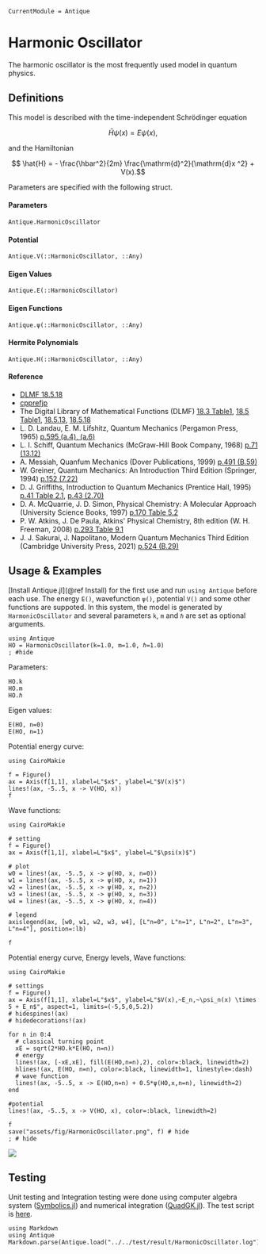 ```@meta
CurrentModule = Antique
```

# Harmonic Oscillator

The harmonic oscillator is the most frequently used model in quantum physics.

## Definitions

This model is described with the time-independent Schrödinger equation
```math
  \hat{H} \psi(x) = E \psi(x),
```
and the Hamiltonian
```math
  \hat{H} = - \frac{\hbar^2}{2m} \frac{\mathrm{d}^2}{\mathrm{d}x ^2} + V(x).
```
Parameters are specified with the following struct.

#### Parameters
```@docs; canonical=false
Antique.HarmonicOscillator
```

#### Potential
```@docs; canonical=false
Antique.V(::HarmonicOscillator, ::Any)
```

#### Eigen Values
```@docs; canonical=false
Antique.E(::HarmonicOscillator)
```

#### Eigen Functions
```@docs; canonical=false
Antique.ψ(::HarmonicOscillator, ::Any)
```

#### Hermite Polynomials
```@docs; canonical=false
Antique.H(::HarmonicOscillator, ::Any)
```

#### Reference
- [DLMF 18.5.18](https://dlmf.nist.gov/18.5#E18)
- [cpprefjp](https://cpprefjp.github.io/reference/cmath/hermite.html)
- The Digital Library of Mathematical Functions (DLMF)                                                    [18.3 Table1](https://dlmf.nist.gov/18.3#T1), [18.5 Table1](https://dlmf.nist.gov/18.5#T1), [18.5.13](https://dlmf.nist.gov/18.5#E13), [18.5.18](https://dlmf.nist.gov/18.5#E18)
- L. D. Landau, E. M. Lifshitz, Quantum Mechanics (Pergamon Press, 1965)                                  [p.595 (a.4), (a.6)](https://archive.org/details/ost-physics-landaulifshitz-quantummechanics/page/n607/mode/2up)
- L. I. Schiff, Quantum Mechanics (McGraw-Hill Book Company, 1968)                                        [p.71 (13.12)](https://archive.org/details/ost-physics-schiff-quantummechanics/page/n87/mode/2up)
- A. Messiah, Quanfum Mechanics (Dover Publications, 1999)                                                [p.491 (B.59)](https://archive.org/details/quantummechanics0000mess/page/491/mode/1up)
- W. Greiner, Quantum Mechanics: An Introduction Third Edition (Springer, 1994)                           [p.152 (7.22)](https://archive.org/details/quantummechanics0001grei_u4x0/page/152/mode/1up)
- D. J. Griffiths, Introduction to Quantum Mechanics (Prentice Hall, 1995)                                [p.41 Table 2.1](https://archive.org/details/griffiths-introduction-to-quantum-mechanics/page/41/mode/1up), [p.43 (2.70)](https://archive.org/details/griffiths-introduction-to-quantum-mechanics/page/43/mode/1up)
- D. A. McQuarrie, J. D. Simon, Physical Chemistry: A Molecular Approach (University Science Books, 1997) [p.170 Table 5.2](https://archive.org/details/McQuarrieSimonPhysicalChemistrySolutions/McQuarrie_Simon_Physical_Chemistry1997/page/n193/mode/1up)
- P. W. Atkins, J. De Paula, Atkins' Physical Chemistry, 8th edition (W. H. Freeman, 2008)                [p.293 Table 9.1](https://archive.org/details/atkinsphysicalch00pwat/page/292/mode/2up)
- J. J. Sakurai, J. Napolitano, Modern Quantum Mechanics Third Edition (Cambridge University Press, 2021) [p.524 (B.29)](https://doi.org/10.1017/9781108587280)

## Usage & Examples

[Install Antique.jl](@ref Install) for the first use and run `using Antique` before each use. The energy `E()`, wavefunction `ψ()`, potential `V()` and some other functions are suppoted. In this system, the model is generated by `HarmonicOscillator` and several parameters `k`, `m` and `ℏ` are set as optional arguments.

```@example HO
using Antique
HO = HarmonicOscillator(k=1.0, m=1.0, ℏ=1.0)
; #hide
```

Parameters:

```@repl HO
HO.k
HO.m
HO.ℏ
```

Eigen values:

```@repl HO
E(HO, n=0)
E(HO, n=1)
```

Potential energy curve:

```@example HO
using CairoMakie

f = Figure()
ax = Axis(f[1,1], xlabel=L"$x$", ylabel=L"$V(x)$")
lines!(ax, -5..5, x -> V(HO, x))
f
```

Wave functions:

```@example HO
using CairoMakie

# setting
f = Figure()
ax = Axis(f[1,1], xlabel=L"$x$", ylabel=L"$\psi(x)$")

# plot
w0 = lines!(ax, -5..5, x -> ψ(HO, x, n=0))
w1 = lines!(ax, -5..5, x -> ψ(HO, x, n=1))
w2 = lines!(ax, -5..5, x -> ψ(HO, x, n=2))
w3 = lines!(ax, -5..5, x -> ψ(HO, x, n=3))
w4 = lines!(ax, -5..5, x -> ψ(HO, x, n=4))

# legend
axislegend(ax, [w0, w1, w2, w3, w4], [L"n=0", L"n=1", L"n=2", L"n=3", L"n=4"], position=:lb)

f
```

Potential energy curve, Energy levels, Wave functions:

```@example HO
using CairoMakie

# settings
f = Figure()
ax = Axis(f[1,1], xlabel=L"$x$", ylabel=L"$V(x),~E_n,~\psi_n(x) \times 5 + E_n$", aspect=1, limits=(-5,5,0,5.2))
# hidespines!(ax)
# hidedecorations!(ax)

for n in 0:4
  # classical turning point
  xE = sqrt(2*HO.k*E(HO, n=n))
  # energy
  lines!(ax, [-xE,xE], fill(E(HO,n=n),2), color=:black, linewidth=2)
  hlines!(ax, E(HO, n=n), color=:black, linewidth=1, linestyle=:dash)
  # wave function
  lines!(ax, -5..5, x -> E(HO,n=n) + 0.5*ψ(HO,x,n=n), linewidth=2)
end

#potential
lines!(ax, -5..5, x -> V(HO, x), color=:black, linewidth=2)

f
save("assets/fig/HarmonicOscillator.png", f) # hide
; # hide
```

![](assets/fig/HarmonicOscillator.png)

## Testing

Unit testing and Integration testing were done using computer algebra system ([Symbolics.jl](https://symbolics.juliasymbolics.org/stable/)) and numerical integration ([QuadGK.jl](https://juliamath.github.io/QuadGK.jl/stable/)). The test script is [here](https://github.com/ohno/Antique.jl/blob/main/test/HarmonicOscillator.jl).

```@eval
using Markdown
using Antique
Markdown.parse(Antique.load("../../test/result/HarmonicOscillator.log"))
```
